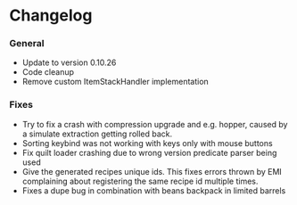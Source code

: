 # Changelog

### General
- Update to version 0.10.26
- Code cleanup
- Remove custom ItemStackHandler implementation

### Fixes
- Try to fix a crash with compression upgrade and e.g. hopper, caused by a simulate extraction getting rolled back.
- Sorting keybind was not working with keys only with mouse buttons
- Fix quilt loader crashing due to wrong version predicate parser being used
- Give the generated recipes unique ids. This fixes errors thrown by EMI complaining about registering the same recipe id multiple times.
- Fixes a dupe bug in combination with beans backpack in limited barrels
